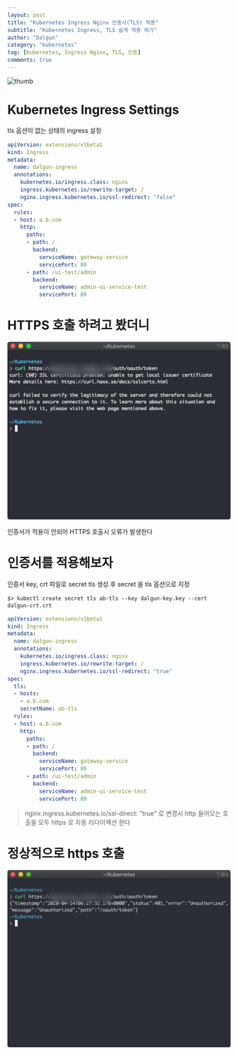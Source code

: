 ```yaml
---
layout: post
title: "Kubernetes Ingress Nginx 인증서(TLS) 적용"
subtitle: "Kubernetes Ingress, TLS 쉽게 적용 하기"
author: "Dalgun"
category: "kubernetes"
tag: [Kubernetes, Ingress Nginx, TLS, 인증]
comments: true
---
```


![thumb](https://www.nginx.com/wp-content/uploads/2020/03/NGINX-Plus-features_Kubernetes-Ingress-Controller.png)


# Kubernetes Ingress Settings
tls 옵션이 없는 상태의 ingress 설정

```yaml
apiVersion: extensions/v1beta1
kind: Ingress
metadata:
  name: dalgun-ingress
  annotations:
    kubernetes.io/ingress.class: nginx
    ingress.kubernetes.io/rewrite-target: /
    nginx.ingress.kubernetes.io/ssl-redirect: "false"
spec:
  rules:
  - host: a.b.com
    http:
      paths:
      - path: /
        backend:
          serviceName: gateway-service
          servicePort: 80
      - path: /ui-test/admin
        backend:
          serviceName: admin-ui-service-test
          servicePort: 80
```

# HTTPS 호출 하려고 봤더니

![https-fail](/assets/img/2020-04-14/kuber1.png)

인증서가 적용이 안되어 HTTPS 호출시 오류가 발생한다

# 인증서를 적용해보자

인증서 key, crt 파일로 secret tls 생성 후 secret 을 tls 옵션으로 지정

```shell script
$> kubectl create secret tls ab-tls --key dalgun-key.key --cert dalgun-crt.crt
```


```yaml
apiVersion: extensions/v1beta1
kind: Ingress
metadata:
  name: dalgun-ingress
  annotations:
    kubernetes.io/ingress.class: nginx
    ingress.kubernetes.io/rewrite-target: /
    nginx.ingress.kubernetes.io/ssl-redirect: "true"
spec:
  tls:
  - hosts:
    - a.b.com
    secretName: ab-tls
  rules:
  - host: a.b.com
    http:
      paths:
      - path: /
        backend:
          serviceName: gateway-service
          servicePort: 80
      - path: /ui-test/admin
        backend:
          serviceName: admin-ui-service-test
          servicePort: 80
```


> nginx.ingress.kubernetes.io/ssl-direct: "true" 로 변경시 http 들어오는 호출을 모두 https 로 자동 리다이렉션 한다

# 정상적으로 https 호출 

![https-success](/assets/img/2020-04-14/kuber2.png)



[^1]: 출처:https://www.nginx.com/products/nginx/kubernetes-ingress-controller 